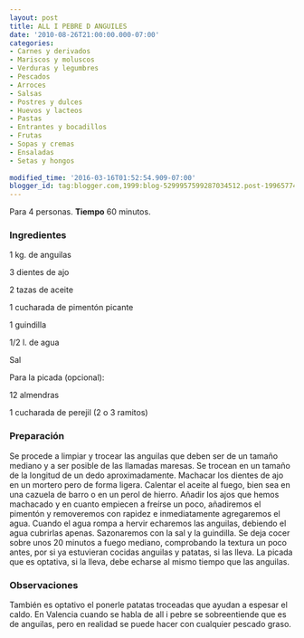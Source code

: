 ```yaml
---
layout: post
title: ALL I PEBRE D ANGUILES
date: '2010-08-26T21:00:00.000-07:00'
categories:
- Carnes y derivados
- Mariscos y moluscos
- Verduras y legumbres
- Pescados
- Arroces
- Salsas
- Postres y dulces
- Huevos y lacteos
- Pastas
- Entrantes y bocadillos
- Frutas
- Sopas y cremas
- Ensaladas
- Setas y hongos
 
modified_time: '2016-03-16T01:52:54.909-07:00'
blogger_id: tag:blogger.com,1999:blog-5299957599287034512.post-1996577441828840471
---
```


Para 4 personas.
<b>Tiempo</b> 60 minutos.

<h3>Ingredientes</h3>

1 kg. de anguilas

3 dientes de ajo

2 tazas de aceite

1 cucharada de pimentón picante

1 guindilla

1/2 l. de agua

Sal

Para la picada (opcional):

12 almendras

1 cucharada de perejil (2 o 3 ramitos)

<h3>Preparación</h3>

Se procede a limpiar y trocear las anguilas que deben ser de un tamaño mediano y a ser posible de las llamadas maresas. Se trocean en un tamaño de la longitud de un dedo aproximadamente. Machacar los dientes de ajo en un mortero pero de forma ligera. Calentar el aceite al fuego, bien sea en una cazuela de barro o en un perol de hierro. Añadir los ajos que hemos machacado y en cuanto empiecen a freírse un poco, añadiremos el pimentón y removeremos con rapidez e inmediatamente agregaremos el agua. Cuando el agua rompa a hervir echaremos las anguilas, debiendo el agua cubrirlas apenas. Sazonaremos con la sal y la guindilla. Se deja cocer sobre unos 20 minutos a fuego mediano, comprobando la textura un poco antes, por si ya estuvieran cocidas anguilas y patatas, si las lleva. La picada que es optativa, si la lleva, debe echarse al mismo tiempo que las anguilas.

<h3>Observaciones</h3>

También es optativo el ponerle patatas troceadas que ayudan a espesar el caldo. En Valencia cuando se habla de all i pebre se sobreentiende que es de anguilas, pero en realidad se puede hacer con cualquier pescado graso.

